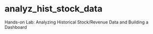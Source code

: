 # analyz_hist_stock_data
Hands-on Lab: Analyzing Historical Stock/Revenue Data and Building a Dashboard
